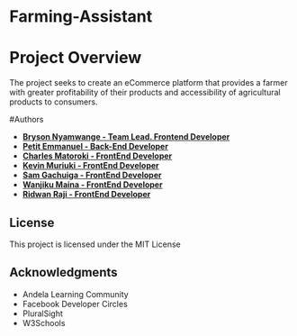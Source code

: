 # Farming-Assistant

# Project Overview 
The project seeks to create an eCommerce platform that provides a farmer with greater profitability of their products and accessibility of agricultural products to consumers.

#Authors

- **[Bryson Nyamwange - Team Lead. Frontend Developer](https://github.com/brysonwaisi)**
- **[Petit Emmanuel - Back-End Developer](https://github.com/PetitKwoba)**
- **[Charles Matoroki - FrontEnd Developer](https://github.com/iddle254)**
- **[Kevin Muriuki - FrontEnd Developer](https://github.com/Kevinmuriuki)**
- **[Sam Gachuiga - FrontEnd Developer](https://github.com/254netsh)**
- **[Wanjiku Maina - FrontEnd Developer](https://github.com/MaryMaina98)**
- **[Ridwan Raji - FrontEnd Developer](https://github.com/Ridwan0029)**

## License

This project is licensed under the MIT License

## Acknowledgments
-   Andela Learning Community
-   Facebook Developer Circles
-   PluralSight
-   W3Schools
